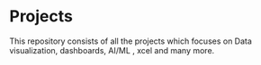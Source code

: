 # Projects
This repository consists of all the projects which focuses on Data visualization, dashboards, AI/ML , xcel and many more.
